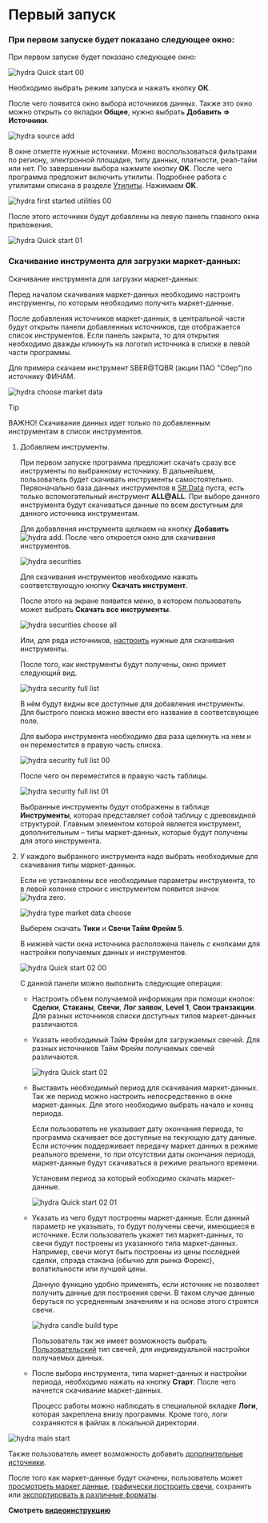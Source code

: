 # Первый запуск

### При первом запуске будет показано следующее окно:

При первом запуске будет показано следующее окно:

![hydra Quick start 00](../images/hydra_Quick_start_00.png)

Необходимо выбрать режим запуска и нажать кнопку **ОК**.

После чего появится окно выбора источников данных. Также это окно можно открыть со вкладки **Общее**, нужно выбрать **Добавить \=\> Источники**. 

![hydra source add](../images/hydra_source_add.png)

В окне отметте нужные источники. Можно воспользоваться фильтрами по региону, электронной площадке, типу данных, платности, реал\-тайм или нет. По завершении выбора нажмите кнопку **OK**. После чего программа предложит включить утилиты. Подробнее работа с утилитами описана в разделе [Утилиты](HydraTasks.md). Нажимаем **OK**.

![hydra first started utilities 00](../images/hydra_first_started_utilities00.png)

После этого источники будут добавлены на левую панель главного окна приложения. 

![hydra Quick start 01](../images/hydra_Quick_start_01.png)

### Скачивание инструмента для загрузки маркет\-данных:

Скачивание инструмента для загрузки маркет\-данных:

Перед началом скачивания маркет\-данных необходимо настроить инструменты, по которым необходимо получить маркет\-данные.

После добавления источников маркет\-данных, в центральной части будут открыты панели добавленных источников, где отображается список инструментов. Если панель закрыта, то для открытия необходимо дважды кликнуть на логотип источника в списке в левой части программы.

Для примера скачаем инструмент SBER@TQBR (акции ПАО "Сбер")по источнику ФИНАМ. 

![hydra choose market data](../images/hydra_choose_market_data.png)

> [!TIP]
> ВАЖНО\! Скачивание данных идет только по добавленным инструментам в список инструментов.

1. Добавляем инструменты.

   При первом запуске программа предложит скачать сразу все инструменты по выбранному источнику. В дальнейшем, пользователь будет скачивать инструменты самостоятельно. Первоначально база данных инструментов в [S\#.Data](Hydra.md) пуста, есть только вспомогательный инструмент **ALL@ALL**. При выборе данного инструмента будут скачиваться данные по всем доступным для данного источника инструментам. 

   Для добавления инструмента щелкаем на кнопку **Добавить**![hydra add](../images/hydra_add.png). После чего откроется окно для скачивания инструментов.

   ![hydra securities](../images/hydra_securities.png)

   Для скачивания инструментов необходимо нажать соответствующую кнопку **Скачать инструмент**.

   После этого на экране появится меню, в котором пользователь может выбрать **Скачать все инструменты**.

   ![hydra securities choose all](../images/hydra_securities_choose_all.png)

   Или, для ряда источников, [настроить](HydraConfigurationSecuritiesDownload.md) нужные для скачивания инструменты.

   После того, как инструменты будут получены, окно примет следующий вид.

   ![hydra security full list](../images/hydra_security_full_list.png)

   В нём будут видны все доступные для добавления инструменты. Для быстрого поиска можно ввести его название в соответсвующее поле.

   Для выбора инструмента необходимо два раза щелкнуть на нем и он переместится в правую часть списка.

   ![hydra security full list 00](../images/hydra_security_full_list_00.png)

   После чего он переместится в правую часть таблицы.

   ![hydra security full list 01](../images/hydra_security_full_list_01.png)

   Выбранные инструменты будут отображены в таблице **Инструменты**, которая представляет собой таблицу с древовидной структурой. Главным элементом которой является инструмент, дополнительным – типы маркет\-данных, которые будут получены для этого инструмента.
2. У каждого выбранного инструмента надо выбрать необходимые для скачивания типы маркет\-данных.

   Если не установлены все необходимые параметры инструмента, то в левой колонке строки с инструментом появится значок ![hydra zero](../images/hydra_zero.png). 

   ![hydra type market data choose](../images/hydra_type_market_data_choose.png)

   Выберем скачать **Тики** и **Свечи Тайм Фрейм 5**.

   В нижней части окна источника расположена панель с кнопками для настройки получаемых данных и инструментов. 

   ![hydra Quick start 02 00](../images/hydra_Quick_start_02_00.png)

   С данной панели можно выполнить следующие операции:
   - Настроить объем получаемой информации при помощи кнопок: **Сделки**, **Стаканы**, **Свечи**, **Лог заявок**, **Level 1**, **Свои транзакции**. Для разных источников списки доступных типов маркет\-данных различаются. 
   - Указать необходимый Тайм Фрейм для загружаемых свечей. Для разных источников Тайм Фрейм получаемых свечей различаются.

     ![hydra Quick start 02](../images/hydra_Quick_start_02.png)
   - Выставить необходимый период для скачивания маркет\-данных. Так же период можно настроить непосредственно в окне маркет\-данных. Для этого необходимо выбрать начало и конец периода.

     Если пользователь не указывает дату окончания периода, то программа скачивает все доступные на текующую дату данные. Если источник поддерживает передачу маркет данных в режиме реального времени, то при отсутствии даты окончания периода, маркет\-данные будут скачиваться в режиме реального времени. 

     Установим период за который еобходимо скачать маркет\-данные.

     ![hydra Quick start 02 01](../images/hydra_Quick_start_02_01.png)
   - Указать из чего будут построены маркет\-данные. Если данный параметр не указывать, то будут получены свечи, имеющиеся в источнике. Если пользователь укажет тип маркет\-данных, то свечи будут построены из указанного типа маркет\-данных. Например, свечи могут быть построены из цены последней сделки, спрэда стакана (обычно для рынка Форекс), волатильности или лучшей цены.

     Данную функцию удобно применять, если источник не позволяет получить данные для построения свечи. В таком случае данные беруться по усредненным значениям и на основе этого строятся свечи.

     ![hydra candle build type](../images/hydra_candle_build_type.png)

     Пользователь так же имеет возможность выбрать [Пользовательский](HydraCustomCandleType.md) тип свечей, для индивидуальной настройки получаемых данных.
   - После выбора инструмента, типа маркет\-данныx и настройки периода, необходимо нажать на кнопку **Старт**. После чего начнется скачивание маркет\-данных.

     Процесс работы можно наблюдать в специальной вкладке **Логи**, которая закреплена внизу программы. Кроме того, логи сохраняются в файлах в локальной директории. 

![hydra main start](../images/hydra_main_start.png)

Также пользователь имеет возможность добавить [дополнительные источники](HydraSourceSelection.md).

После того как маркет\-данные будут скачены, пользователь может [просмотреть маркет данные](HydraViewingMarketData.md), [графически построить свечи](HydraCandles.md), сохранить или [экспортировать в различные форматы](HydraExport.md).

**Смотреть [видеоинструкцию](HydraFirstStartVideos.md)**
